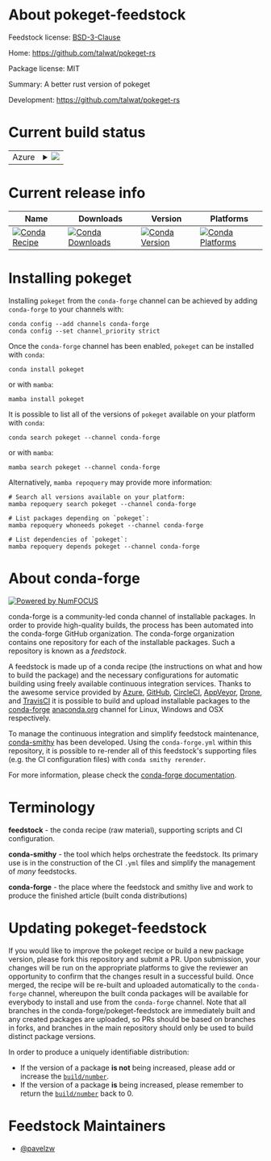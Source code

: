 About pokeget-feedstock
=======================

Feedstock license: [BSD-3-Clause](https://github.com/conda-forge/pokeget-feedstock/blob/main/LICENSE.txt)

Home: https://github.com/talwat/pokeget-rs

Package license: MIT

Summary: A better rust version of pokeget

Development: https://github.com/talwat/pokeget-rs

Current build status
====================


<table>
    
  <tr>
    <td>Azure</td>
    <td>
      <details>
        <summary>
          <a href="https://dev.azure.com/conda-forge/feedstock-builds/_build/latest?definitionId=25202&branchName=main">
            <img src="https://dev.azure.com/conda-forge/feedstock-builds/_apis/build/status/pokeget-feedstock?branchName=main">
          </a>
        </summary>
        <table>
          <thead><tr><th>Variant</th><th>Status</th></tr></thead>
          <tbody><tr>
              <td>linux_64</td>
              <td>
                <a href="https://dev.azure.com/conda-forge/feedstock-builds/_build/latest?definitionId=25202&branchName=main">
                  <img src="https://dev.azure.com/conda-forge/feedstock-builds/_apis/build/status/pokeget-feedstock?branchName=main&jobName=linux&configuration=linux%20linux_64_" alt="variant">
                </a>
              </td>
            </tr><tr>
              <td>linux_aarch64</td>
              <td>
                <a href="https://dev.azure.com/conda-forge/feedstock-builds/_build/latest?definitionId=25202&branchName=main">
                  <img src="https://dev.azure.com/conda-forge/feedstock-builds/_apis/build/status/pokeget-feedstock?branchName=main&jobName=linux&configuration=linux%20linux_aarch64_" alt="variant">
                </a>
              </td>
            </tr><tr>
              <td>linux_ppc64le</td>
              <td>
                <a href="https://dev.azure.com/conda-forge/feedstock-builds/_build/latest?definitionId=25202&branchName=main">
                  <img src="https://dev.azure.com/conda-forge/feedstock-builds/_apis/build/status/pokeget-feedstock?branchName=main&jobName=linux&configuration=linux%20linux_ppc64le_" alt="variant">
                </a>
              </td>
            </tr><tr>
              <td>osx_64</td>
              <td>
                <a href="https://dev.azure.com/conda-forge/feedstock-builds/_build/latest?definitionId=25202&branchName=main">
                  <img src="https://dev.azure.com/conda-forge/feedstock-builds/_apis/build/status/pokeget-feedstock?branchName=main&jobName=osx&configuration=osx%20osx_64_" alt="variant">
                </a>
              </td>
            </tr><tr>
              <td>osx_arm64</td>
              <td>
                <a href="https://dev.azure.com/conda-forge/feedstock-builds/_build/latest?definitionId=25202&branchName=main">
                  <img src="https://dev.azure.com/conda-forge/feedstock-builds/_apis/build/status/pokeget-feedstock?branchName=main&jobName=osx&configuration=osx%20osx_arm64_" alt="variant">
                </a>
              </td>
            </tr><tr>
              <td>win_64</td>
              <td>
                <a href="https://dev.azure.com/conda-forge/feedstock-builds/_build/latest?definitionId=25202&branchName=main">
                  <img src="https://dev.azure.com/conda-forge/feedstock-builds/_apis/build/status/pokeget-feedstock?branchName=main&jobName=win&configuration=win%20win_64_" alt="variant">
                </a>
              </td>
            </tr>
          </tbody>
        </table>
      </details>
    </td>
  </tr>
</table>

Current release info
====================

| Name | Downloads | Version | Platforms |
| --- | --- | --- | --- |
| [![Conda Recipe](https://img.shields.io/badge/recipe-pokeget-green.svg)](https://anaconda.org/conda-forge/pokeget) | [![Conda Downloads](https://img.shields.io/conda/dn/conda-forge/pokeget.svg)](https://anaconda.org/conda-forge/pokeget) | [![Conda Version](https://img.shields.io/conda/vn/conda-forge/pokeget.svg)](https://anaconda.org/conda-forge/pokeget) | [![Conda Platforms](https://img.shields.io/conda/pn/conda-forge/pokeget.svg)](https://anaconda.org/conda-forge/pokeget) |

Installing pokeget
==================

Installing `pokeget` from the `conda-forge` channel can be achieved by adding `conda-forge` to your channels with:

```
conda config --add channels conda-forge
conda config --set channel_priority strict
```

Once the `conda-forge` channel has been enabled, `pokeget` can be installed with `conda`:

```
conda install pokeget
```

or with `mamba`:

```
mamba install pokeget
```

It is possible to list all of the versions of `pokeget` available on your platform with `conda`:

```
conda search pokeget --channel conda-forge
```

or with `mamba`:

```
mamba search pokeget --channel conda-forge
```

Alternatively, `mamba repoquery` may provide more information:

```
# Search all versions available on your platform:
mamba repoquery search pokeget --channel conda-forge

# List packages depending on `pokeget`:
mamba repoquery whoneeds pokeget --channel conda-forge

# List dependencies of `pokeget`:
mamba repoquery depends pokeget --channel conda-forge
```


About conda-forge
=================

[![Powered by
NumFOCUS](https://img.shields.io/badge/powered%20by-NumFOCUS-orange.svg?style=flat&colorA=E1523D&colorB=007D8A)](https://numfocus.org)

conda-forge is a community-led conda channel of installable packages.
In order to provide high-quality builds, the process has been automated into the
conda-forge GitHub organization. The conda-forge organization contains one repository
for each of the installable packages. Such a repository is known as a *feedstock*.

A feedstock is made up of a conda recipe (the instructions on what and how to build
the package) and the necessary configurations for automatic building using freely
available continuous integration services. Thanks to the awesome service provided by
[Azure](https://azure.microsoft.com/en-us/services/devops/), [GitHub](https://github.com/),
[CircleCI](https://circleci.com/), [AppVeyor](https://www.appveyor.com/),
[Drone](https://cloud.drone.io/welcome), and [TravisCI](https://travis-ci.com/)
it is possible to build and upload installable packages to the
[conda-forge](https://anaconda.org/conda-forge) [anaconda.org](https://anaconda.org/)
channel for Linux, Windows and OSX respectively.

To manage the continuous integration and simplify feedstock maintenance,
[conda-smithy](https://github.com/conda-forge/conda-smithy) has been developed.
Using the ``conda-forge.yml`` within this repository, it is possible to re-render all of
this feedstock's supporting files (e.g. the CI configuration files) with ``conda smithy rerender``.

For more information, please check the [conda-forge documentation](https://conda-forge.org/docs/).

Terminology
===========

**feedstock** - the conda recipe (raw material), supporting scripts and CI configuration.

**conda-smithy** - the tool which helps orchestrate the feedstock.
                   Its primary use is in the construction of the CI ``.yml`` files
                   and simplify the management of *many* feedstocks.

**conda-forge** - the place where the feedstock and smithy live and work to
                  produce the finished article (built conda distributions)


Updating pokeget-feedstock
==========================

If you would like to improve the pokeget recipe or build a new
package version, please fork this repository and submit a PR. Upon submission,
your changes will be run on the appropriate platforms to give the reviewer an
opportunity to confirm that the changes result in a successful build. Once
merged, the recipe will be re-built and uploaded automatically to the
`conda-forge` channel, whereupon the built conda packages will be available for
everybody to install and use from the `conda-forge` channel.
Note that all branches in the conda-forge/pokeget-feedstock are
immediately built and any created packages are uploaded, so PRs should be based
on branches in forks, and branches in the main repository should only be used to
build distinct package versions.

In order to produce a uniquely identifiable distribution:
 * If the version of a package **is not** being increased, please add or increase
   the [``build/number``](https://docs.conda.io/projects/conda-build/en/latest/resources/define-metadata.html#build-number-and-string).
 * If the version of a package **is** being increased, please remember to return
   the [``build/number``](https://docs.conda.io/projects/conda-build/en/latest/resources/define-metadata.html#build-number-and-string)
   back to 0.

Feedstock Maintainers
=====================

* [@pavelzw](https://github.com/pavelzw/)

